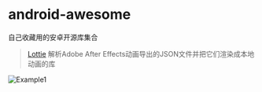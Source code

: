 # android-awesome
自己收藏用的安卓开源库集合

> [Lottie](https://github.com/airbnb/lottie-android) 解析Adobe After Effects动画导出的JSON文件并把它们渲染成本地动画的库

![Example1](https://raw.githubusercontent.com/airbnb/lottie-android/master/gifs/Example1.gif)

